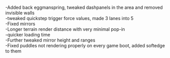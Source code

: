-Added back eggmanspring, tweaked dashpanels in the area and removed invisible walls  
-tweaked quickstep trigger force values, made 3 lanes into 5  
-Fixed mirrors  
-Longer terrain render distance with very minimal pop-in  
-quicker loading time  
-Further tweaked mirror height and ranges  
-Fixed puddles not rendering properly on every game boot, added softedge to them  